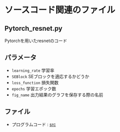 # ソースコード関連のファイル

## Pytorch_resnet.py
Pytorchを用いたresnetのコード

## パラメータ
- `learning_rate` 学習率 
- `SEBlock` SEブロックを適応するかどうか
- `loss_function` 損失関数
- `epochs` 学習エポック数
- `fig_name` 出力結果のグラフを保存する際の名前


## ファイル
* プログラムコード : [src](/src)

